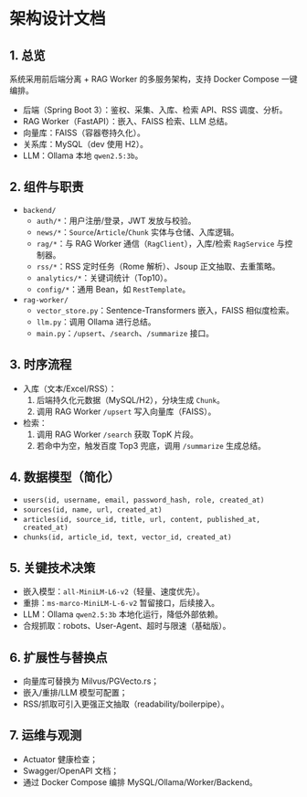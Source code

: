 # 架构设计文档

## 1. 总览

系统采用前后端分离 + RAG Worker 的多服务架构，支持 Docker Compose 一键编排。

- 后端（Spring Boot 3）：鉴权、采集、入库、检索 API、RSS 调度、分析。
- RAG Worker（FastAPI）：嵌入、FAISS 检索、LLM 总结。
- 向量库：FAISS（容器卷持久化）。
- 关系库：MySQL（dev 使用 H2）。
- LLM：Ollama 本地 `qwen2.5:3b`。

## 2. 组件与职责

- `backend/`
  - `auth/*`：用户注册/登录，JWT 发放与校验。
  - `news/*`：`Source`/`Article`/`Chunk` 实体与仓储、入库逻辑。
  - `rag/*`：与 RAG Worker 通信（`RagClient`），入库/检索 `RagService` 与控制器。
  - `rss/*`：RSS 定时任务（Rome 解析）、Jsoup 正文抽取、去重策略。
  - `analytics/*`：关键词统计（Top10）。
  - `config/*`：通用 Bean，如 `RestTemplate`。
- `rag-worker/`
  - `vector_store.py`：Sentence-Transformers 嵌入，FAISS 相似度检索。
  - `llm.py`：调用 Ollama 进行总结。
  - `main.py`：`/upsert`、`/search`、`/summarize` 接口。

## 3. 时序流程

- 入库（文本/Excel/RSS）：
  1. 后端持久化元数据（MySQL/H2），分块生成 `Chunk`。
  2. 调用 RAG Worker `/upsert` 写入向量库（FAISS）。
- 检索：
  1. 调用 RAG Worker `/search` 获取 TopK 片段。
  2. 若命中为空，触发百度 Top3 兜底，调用 `/summarize` 生成总结。

## 4. 数据模型（简化）

- `users(id, username, email, password_hash, role, created_at)`
- `sources(id, name, url, created_at)`
- `articles(id, source_id, title, url, content, published_at, created_at)`
- `chunks(id, article_id, text, vector_id, created_at)`

## 5. 关键技术决策

- 嵌入模型：`all-MiniLM-L6-v2`（轻量、速度优先）。
- 重排：`ms-marco-MiniLM-L-6-v2` 暂留接口，后续接入。
- LLM：Ollama `qwen2.5:3b` 本地化运行，降低外部依赖。
- 合规抓取：robots、User-Agent、超时与限速（基础版）。

## 6. 扩展性与替换点

- 向量库可替换为 Milvus/PGVecto.rs；
- 嵌入/重排/LLM 模型可配置；
- RSS/抓取可引入更强正文抽取（readability/boilerpipe）。

## 7. 运维与观测

- Actuator 健康检查；
- Swagger/OpenAPI 文档；
- 通过 Docker Compose 编排 MySQL/Ollama/Worker/Backend。
